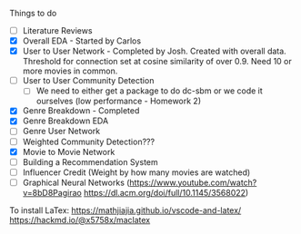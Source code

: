 Things to do

- [ ] Literature Reviews
- [x] Overall EDA - Started by Carlos
- [x] User to User Network - Completed by Josh. Created with overall data. Threshold for connection set at cosine similarity of over 0.9. Need 10 or more movies in common.
- [ ] User to User Community Detection
    - [ ] We need to either get a package to do dc-sbm or we code it ourselves (low performance - Homework 2)
- [x] Genre Breakdown - Completed
- [x] Genre Breakdown EDA
- [ ] Genre User Network
- [ ] Weighted Community Detection??? 
- [x] Movie to Movie Network
- [ ] Building a Recommendation System
- [ ] Influencer Credit (Weight by how many movies are watched)
- [ ] Graphical Neural Networks (https://www.youtube.com/watch?v=8bD8Pagirao
https://dl.acm.org/doi/full/10.1145/3568022)

To install LaTex: https://mathjiajia.github.io/vscode-and-latex/ 
https://hackmd.io/@x5758x/maclatex 

